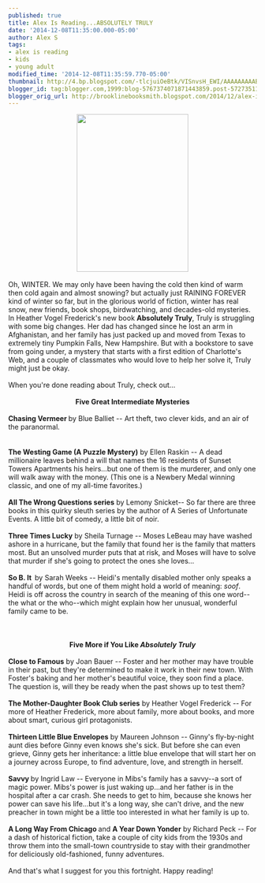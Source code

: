 ```yaml
---
published: true
title: Alex Is Reading...ABSOLUTELY TRULY
date: '2014-12-08T11:35:00.000-05:00'
author: Alex S
tags:
- alex is reading
- kids
- young adult
modified_time: '2014-12-08T11:35:59.770-05:00'
thumbnail: http://4.bp.blogspot.com/-tlcjuiOeBtk/VISnvsH_EWI/AAAAAAAAABY/q680fGlzDqY/s72-c/Absolutely-Truly-cover-2014.jpg
blogger_id: tag:blogger.com,1999:blog-5767374071871443859.post-5727351145162353351
blogger_orig_url: http://brooklinebooksmith.blogspot.com/2014/12/alex-is-readingabsolutely-truly.html
---
```


<div class="separator" style="clear: both; text-align: center;"><a href="http://4.bp.blogspot.com/-tlcjuiOeBtk/VISnvsH_EWI/AAAAAAAAABY/q680fGlzDqY/s1600/Absolutely-Truly-cover-2014.jpg" imageanchor="1" style="margin-left: 1em; margin-right: 1em;"><img border="0" src="http://4.bp.blogspot.com/-tlcjuiOeBtk/VISnvsH_EWI/AAAAAAAAABY/q680fGlzDqY/s1600/Absolutely-Truly-cover-2014.jpg" height="320" width="226" /></a></div><br />Oh, WINTER. We may only have been having the cold then kind of warm then cold again and almost snowing? but actually just RAINING FOREVER kind of winter so far, but in the glorious world of fiction, winter has real snow, new friends, book shops, birdwatching, and decades-old mysteries. In Heather Vogel Frederick's new book <b>Absolutely Truly</b>, Truly is struggling with some big changes. Her dad has changed since he lost an arm in Afghanistan, and her family has just packed up and moved from Texas to extremely tiny Pumpkin Falls, New Hampshire. But with a bookstore to save from going under, a mystery that starts with a first edition of Charlotte's Web, and a couple of classmates who would love to help her solve it, Truly might just be okay.<br /><br />When you're done reading about Truly, check out...<br /><br /><div style="text-align: center;"><b>Five Great Intermediate Mysteries</b></div><br /><b>Chasing Vermeer </b>by Blue Balliet -- Art theft, two clever kids, and an air of the paranormal. <br /><b> </b><br /><br /><b>The Westing Game (A Puzzle Mystery)</b> by Ellen Raskin -- A dead millionaire leaves behind a will that names the 16 residents of Sunset Towers Apartments his heirs...but one of them is the murderer, and only one will walk away with the money. (This one is a Newbery Medal winning classic, and one of my all-time favorites.)<br /><br /><b>All The Wrong Questions series</b> by Lemony Snicket-- So far there are three books in this quirky sleuth series by the author of A Series of Unfortunate Events. A little bit of comedy, a little bit of noir.<br /><br /><b>Three Times Lucky</b> by Sheila Turnage -- Moses LeBeau may have washed ashore in a hurricane, but the family that found her is the family that matters most. But an unsolved murder puts that at risk, and Moses will have to solve that murder if she's going to protect the ones she loves... <br /><b></b><br /><b>So B. It&nbsp; </b>by Sarah Weeks -- Heidi's mentally disabled mother only speaks a handful of words, but one of them might hold a world of meaning: <i>soof</i>. Heidi is off across the country in search of the meaning of this one word--the what or the who--which might explain how her unusual, wonderful family came to be.<br /><b></b><br /><br /><br /><div style="text-align: center;"><b>Five More if You Like <i>Absolutely Truly</i></b></div><br /><b>Close to Famous</b> by Joan Bauer -- Foster and her mother may have trouble in their past, but they're determined to make it work in their new town. With Foster's baking and her mother's beautiful voice, they soon find a place. The question is, will they be ready when the past shows up to test them?<b> </b><br /><br /><b>The Mother-Daughter Book Club series</b> by Heather Vogel Frederick -- For more of Heather Frederick, more about family, more about books, and more about smart, curious girl protagonists.<b> </b><br /><br /><b>Thirteen Little Blue Envelopes</b> by Maureen Johnson -- Ginny's fly-by-night aunt dies before Ginny even knows she's sick. But before she can even grieve, Ginny gets her inheritance: a little blue envelope that will start her on a journey across Europe, to find adventure, love, and strength in herself.<br /><br /><b>Savvy </b>by Ingrid Law -- Everyone in Mibs's family has a savvy--a sort of magic power. Mibs's power is just waking up...and her father is in the hospital after a car crash. She needs to get to him, because she knows her power can save his life...but it's a long way, she can't drive, and the new preacher in town might be a little too interested in what her family is up to.<b> </b><br /><br /><b>A Long Way From Chicago </b>and <b>A Year Down Yonder</b> by Richard Peck -- For a dash of historical fiction, take a couple of city kids from the 1930s and throw them into the small-town countryside to stay with their grandmother for deliciously old-fashioned, funny adventures.&nbsp;<b> </b><br /><b><br /></b>And that's what I suggest for you this fortnight. Happy reading!